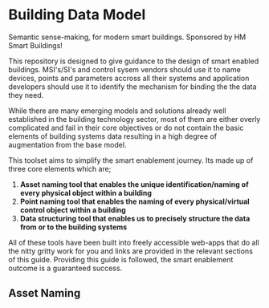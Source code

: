 <h1> Building Data Model </h1>

Semantic sense-making, for modern smart buildings. Sponsored by HM Smart Buildings!

This repository is designed to give guidance to the design of smart enabled buildings. MSI's/SI's and control sysem vendors should use it to name devices, points and parameters accross all their systems and application developers should use it to identify the mechanism for binding the the data they need.

While there are many emerging models and solutions already well established in the building technology sector, most of them are either overly complicated and fail in their core objectives or do not contain the basic elements of building systems data resulting in a high degree of augmentation from the base model.

This toolset aims to simplify the smart enablement journey. Its made up of three core elements which are;

<ol>
  <li><strong>Asset naming tool that enables the unique identification/naming of every physical object within a building</strong></li>
  <li><strong>Point naming tool that enables the naming of every physical/virtual control object within a building</strong></li>
  <li><strong>Data structuring tool that enables us to precisely structure the data from or to the building systems</strong></li>
</ol>

All of these tools have been built into freely accessible web-apps that do all the nitty gritty work for you and links are provided in the relevant sections of this guide. Providing this guide is followed, the smart enablement outcome is a guaranteed success.
  

<h2> Asset Naming </h2>
